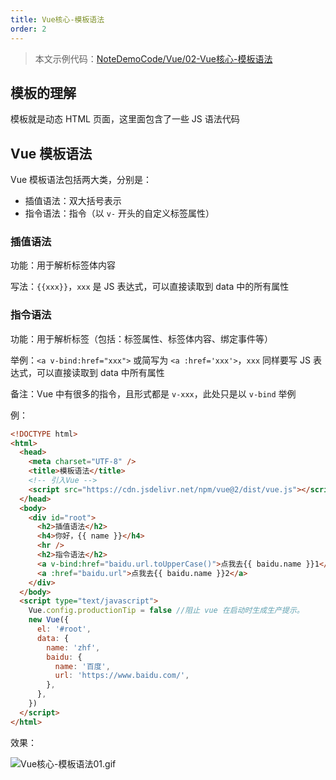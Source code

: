 ```yaml
---
title: Vue核心-模板语法
order: 2
---
```


> 本文示例代码：[NoteDemoCode/Vue/02-Vue核心-模板语法](https://github.com/zhf521/NoteDemoCode/tree/main/Vue/02-Vue核心-模板语法)

## 模板的理解

模板就是动态 HTML 页面，这里面包含了一些 JS 语法代码

## Vue 模板语法

Vue 模板语法包括两大类，分别是：
+ 插值语法：双大括号表示
+ 指令语法：指令（以 `v-` 开头的自定义标签属性）

### 插值语法

功能：用于解析标签体内容

写法：`{{xxx}}`，`xxx` 是 JS 表达式，可以直接读取到 data 中的所有属性

### 指令语法

功能：用于解析标签（包括：标签属性、标签体内容、绑定事件等）

举例：`<a v-bind:href="xxx">` 或简写为 `<a :href='xxx'>`，`xxx` 同样要写 JS 表达式，可以直接读取到 data 中所有属性

备注：Vue 中有很多的指令，且形式都是 `v-xxx`，此处只是以 `v-bind` 举例

例：
```html
<!DOCTYPE html>
<html>
  <head>
    <meta charset="UTF-8" />
    <title>模板语法</title>
    <!-- 引入Vue -->
    <script src="https://cdn.jsdelivr.net/npm/vue@2/dist/vue.js"></script>
  </head>
  <body>
    <div id="root">
      <h2>插值语法</h2>
      <h4>你好，{{ name }}</h4>
      <hr />
      <h2>指令语法</h2>
      <a v-bind:href="baidu.url.toUpperCase()">点我去{{ baidu.name }}1</a>
      <a :href="baidu.url">点我去{{ baidu.name }}2</a>
    </div>
  </body>
  <script type="text/javascript">
    Vue.config.productionTip = false //阻止 vue 在启动时生成生产提示。
    new Vue({
      el: '#root',
      data: {
        name: 'zhf',
        baidu: {
          name: '百度',
          url: 'https://www.baidu.com/',
        },
      },
    })
  </script>
</html>
```

效果：

![Vue核心-模板语法01.gif](https://obsidian-picture.oss-cn-qingdao.aliyuncs.com/my-img/Vue核心-模板语法01.gif)
